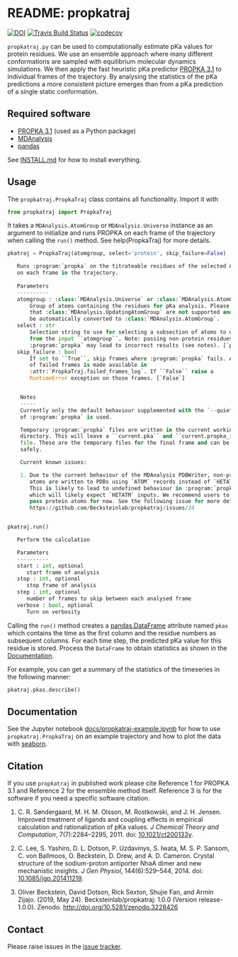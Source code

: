 # README: propkatraj
[![DOI](https://zenodo.org/badge/88095629.svg)](https://zenodo.org/badge/latestdoi/88095629)
[![Travis Build Status](https://travis-ci.com/Becksteinlab/propkatraj.svg?branch=master)](https://travis-ci.com/Becksteinlab/propkatraj)
[![codecov](https://codecov.io/gh/Becksteinlab/propkatraj/branch/master/graph/badge.svg)](https://codecov.io/gh/Becksteinlab/propkatraj/branch/master)

`propkatraj.py` can be used to computationally estimate pKa values for
protein residues. We use an ensemble approach where many different
conformations are sampled with equilibrium molecular dynamics
simulations. We then apply the fast heuristic pKa predictor
[PROPKA 3.1](https://github.com/jensengroup/propka-3.1) to individual
frames of the trajectory. By analysing the statistics of the pKa
predictions a more consistent picture emerges than from a pKa
prediction of a single static conformation.


## Required software

* [PROPKA 3.1](https://github.com/jensengroup/propka-3.1) (used as a
  Python package)
* [MDAnalysis](https://mdanalysis.org)
* [pandas](https://pandas.pydata.org/)

See
[INSTALL.md](https://github.com/Becksteinlab/propkatraj/blob/master/INSTALL.md)
for how to install everything.

## Usage

The `propkatraj.PropkaTraj` class contains all
functionality. Import it with

```python
from propkatraj import PropkaTraj
```

It takes a `MDAnalysis.AtomGroup` or `MDAnalysis.Universe` instance as an
argument to initialize and runs PROPKA on each frame of the trajectory when
calling the `run()` method. See help(PropkaTraj) for more details.

```python
pkatraj = PropkaTraj(atomgroup, select='protein', skip_failure=False)

   Runs :program:`propka` on the titrateable residues of the selected AtomGroup
   on each frame in the trajectory.
   
   Parameters
   ----------
   atomgroup : :class:`MDAnalysis.Universe` or :class:`MDAnalysis.AtomGroup`
       Group of atoms containing the residues for pKa analysis. Please note
       that :class:`MDAnalysis.UpdatingAtomGroup` are not supported and will
       be automatically converted to :class:`MDAnalysis.AtomGroup`.
   select : str
       Selection string to use for selecting a subsection of atoms to use
       from the input ``atomgroup``. Note: passing non-protein residues to
       :program:`propka` may lead to incorrect results (see notes). [`protein`]
   skip_failure : bool
       If set to ``True``, skip frames where :program:`propka` fails. A list
       of failed frames is made available in
       :attr:`PropkaTraj.failed_frames_log`. If ``False`` raise a
       RuntimeError exception on those frames. [`False`]


    Notes
    -----
    Currently only the default behaviour supplemented with the `--quiet` flag
    of :program:`propka` is used.

    Temporary :program:`propka` files are written in the current working
    directory. This will leave a ``current.pka`` and ``current.propka_input``
    file. These are the temporary files for the final frame and can be removed
    safely.

    Current known issues:

    1. Due to the current behaviour of the MDAnalysis PDBWriter, non-protein
       atoms are written to PDBs using `ATOM` records instead of `HETATM`.
       This is likely to lead to undefined behaviour in :program:`propka`,
       which will likely expect `HETATM` inputs. We recommend users to only
       pass protein atoms for now. See the following issue for more details:
       https://github.com/Becksteinlab/propkatraj/issues/24


pkatraj.run()

   Perform the calculation

   Parameters
   ----------
   start : int, optional
      start frame of analysis
   stop : int, optional
      stop frame of analysis
   step : int, optional
      number of frames to skip between each analysed frame
   verbose : bool, optional
      Turn on verbosity

```

Calling the `run()` method creates a
[pandas.DataFrame](http://pandas.pydata.org/pandas-docs/stable/dsintro.html#dataframe)
attribute named `pkas` which contains the time as the first column and the
residue numbers as subsequent columns. For each time step, the predicted pKa
value for this residue is stored. Process the `DataFrame` to obtain statistics
as shown in the [Documentation](#Documentation).

For example, you can get a summary of the statistics of the timeseries in the
following manner:

```python
pkatraj.pkas.describe()
```

## Documentation

See the Jupyter notebook
[docs/propkatraj-example.ipynb](https://nbviewer.jupyter.org/github/Becksteinlab/propkatraj/blob/master/docs/propkatraj-example.ipynb)
for how to use `propkatraj.PropkaTraj` on an example trajectory and
how to plot the data with [seaborn](https://seaborn.pydata.org/).

## Citation

If you use `propkatraj` in published work please cite Reference 1 for
PROPKA 3.1 and Reference 2 for the ensemble method itself. Reference 3
is for the software if you need a specific software citation.

1. C. R. Søndergaard, M. H. M. Olsson, M. Rostkowski, and
   J. H. Jensen. Improved treatment of ligands and coupling effects in
   empirical calculation and rationalization of pKa values. *J
   Chemical Theory and Computation*, 7(7):2284–2295, 2011. doi:
   [10.1021/ct200133y](https://doi.org/10.1021/ct200133y).
   
2. C. Lee, S. Yashiro, D. L. Dotson, P. Uzdavinys, S. Iwata,
   M. S. P. Sansom, C. von Ballmoos, O. Beckstein, D. Drew, and
   A. D. Cameron. Crystal structure of the sodium-proton antiporter
   NhaA dimer and new mechanistic insights. *J Gen Physiol*,
   144(6):529–544, 2014. doi:
   [10.1085/jgp.201411219](https://doi.org/10.1085/jgp.201411219).

3. Oliver Beckstein, David Dotson, Rick Sexton, Shujie Fan, and Armin Zijajo. 
   (2019, May 24). Becksteinlab/propkatraj: 1.0.0 (Version release-1.0.0). 
   Zenodo. http://doi.org/10.5281/zenodo.3228426

## Contact

Please raise issues in the
[issue tracker](https://github.com/Becksteinlab/propkatraj/issues).
